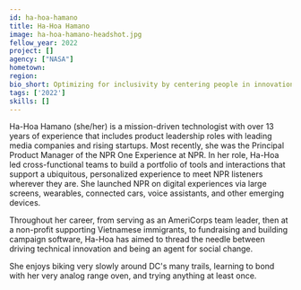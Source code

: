 ```yaml
---
id: ha-hoa-hamano
title: Ha-Hoa Hamano
image: ha-hoa-hamano-headshot.jpg
fellow_year: 2022
project: []
agency: ["NASA"]
hometown: 
region: 
bio_short: Optimizing for inclusivity by centering people in innovation.
tags: ['2022']
skills: []
---
```


Ha-Hoa Hamano (she/her) is a mission-driven technologist with over 13 years of experience that includes product leadership roles with leading media companies and rising startups.  Most recently, she was the Principal Product Manager of the NPR One Experience at NPR. In her role, Ha-Hoa led cross-functional teams to build a portfolio of tools and interactions that support a ubiquitous, personalized experience to meet NPR listeners wherever they are. She launched NPR on digital experiences via large screens, wearables, connected cars, voice assistants, and other emerging devices. 

Throughout her career, from serving as an AmeriCorps team leader, then at a non-profit supporting Vietnamese immigrants, to fundraising and building campaign software, Ha-Hoa has aimed to thread the needle between driving technical innovation and being an agent for social change.

She enjoys biking very slowly around DC's many trails, learning to bond with her very analog range oven, and trying anything at least once.
